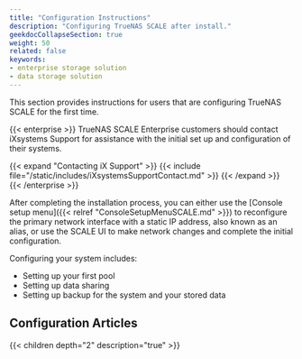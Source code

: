 ```yaml
---
title: "Configuration Instructions"
description: "Configuring TrueNAS SCALE after install."
geekdocCollapseSection: true
weight: 50
related: false
keywords:
- enterprise storage solution
- data storage solution
---
```


This section provides instructions for users that are configuring TrueNAS SCALE for the first time.

{{< enterprise >}}
TrueNAS SCALE Enterprise customers should contact iXsystems Support for assistance with the initial set up and configuration of their systems.

{{< expand "Contacting iX Support" >}}
{{< include file="/static/includes/iXsystemsSupportContact.md" >}}
{{< /expand >}}
{{< /enterprise >}}

After completing the installation process, you can either use the [Console setup menu]({{< relref "ConsoleSetupMenuSCALE.md" >}}) to reconfigure the primary network interface with a static IP address, also known as an alias, or use the SCALE UI to make network changes and complete the initial configuration.

Configuring your system includes:

* Setting up your first pool
* Setting up data sharing
* Setting up backup for the system and your stored data

<div class="noprint">

## Configuration Articles

{{< children depth="2" description="true" >}}

</div>
